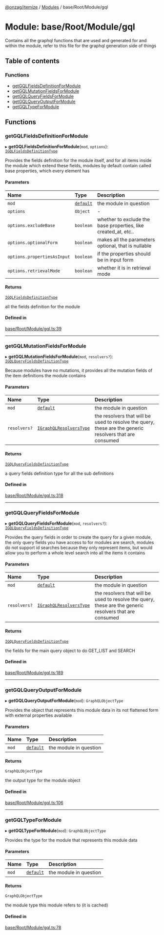 [@onzag/itemize](../README.md) / [Modules](../modules.md) / base/Root/Module/gql

# Module: base/Root/Module/gql

Contains all the graphql functions that are used and generated for and within
the module, refer to this file for the graphql generation side of things

## Table of contents

### Functions

- [getGQLFieldsDefinitionForModule](base_Root_Module_gql.md#getgqlfieldsdefinitionformodule)
- [getGQLMutationFieldsForModule](base_Root_Module_gql.md#getgqlmutationfieldsformodule)
- [getGQLQueryFieldsForModule](base_Root_Module_gql.md#getgqlqueryfieldsformodule)
- [getGQLQueryOutputForModule](base_Root_Module_gql.md#getgqlqueryoutputformodule)
- [getGQLTypeForModule](base_Root_Module_gql.md#getgqltypeformodule)

## Functions

### getGQLFieldsDefinitionForModule

▸ **getGQLFieldsDefinitionForModule**(`mod`, `options`): [`IGQLFieldsDefinitionType`](../interfaces/base_Root_gql.IGQLFieldsDefinitionType.md)

Provides the fields definition for the module itself, and for all
items inside the module which extend these fields, modules by default
contain called base properties, which every element has

#### Parameters

| Name | Type | Description |
| :------ | :------ | :------ |
| `mod` | [`default`](../classes/base_Root_Module.default.md) | the module in question |
| `options` | `Object` | - |
| `options.excludeBase` | `boolean` | whether to exclude the base properties, like created_at, etc.. |
| `options.optionalForm` | `boolean` | makes all the parameters optional, that is nullable |
| `options.propertiesAsInput` | `boolean` | if the properties should be in input form |
| `options.retrievalMode` | `boolean` | whether it is in retrieval mode |

#### Returns

[`IGQLFieldsDefinitionType`](../interfaces/base_Root_gql.IGQLFieldsDefinitionType.md)

all the fields definition for the module

#### Defined in

[base/Root/Module/gql.ts:39](https://github.com/onzag/itemize/blob/5c2808d3/base/Root/Module/gql.ts#L39)

___

### getGQLMutationFieldsForModule

▸ **getGQLMutationFieldsForModule**(`mod`, `resolvers?`): [`IGQLQueryFieldsDefinitionType`](../interfaces/base_Root_gql.IGQLQueryFieldsDefinitionType.md)

Because modules have no mutations, it provides all the mutation
fields of the item definitions the module contains

#### Parameters

| Name | Type | Description |
| :------ | :------ | :------ |
| `mod` | [`default`](../classes/base_Root_Module.default.md) | the module in question |
| `resolvers?` | [`IGraphQLResolversType`](../interfaces/base_Root_gql.IGraphQLResolversType.md) | the resolvers that will be used to resolve the query, these are the generic resolvers that are consumed |

#### Returns

[`IGQLQueryFieldsDefinitionType`](../interfaces/base_Root_gql.IGQLQueryFieldsDefinitionType.md)

a query fields definition type for all the sub definitions

#### Defined in

[base/Root/Module/gql.ts:318](https://github.com/onzag/itemize/blob/5c2808d3/base/Root/Module/gql.ts#L318)

___

### getGQLQueryFieldsForModule

▸ **getGQLQueryFieldsForModule**(`mod`, `resolvers?`): [`IGQLQueryFieldsDefinitionType`](../interfaces/base_Root_gql.IGQLQueryFieldsDefinitionType.md)

Provides the query fields in order to create the query
for a given module, the only query fields you have access to
for modules are search, modules do not support id searches
because they only represent items, but would allow you to perform
a whole level search into all the items it contains

#### Parameters

| Name | Type | Description |
| :------ | :------ | :------ |
| `mod` | [`default`](../classes/base_Root_Module.default.md) | the module in question |
| `resolvers?` | [`IGraphQLResolversType`](../interfaces/base_Root_gql.IGraphQLResolversType.md) | the resolvers that will be used to resolve the query, these are the generic resolvers that are consumed |

#### Returns

[`IGQLQueryFieldsDefinitionType`](../interfaces/base_Root_gql.IGQLQueryFieldsDefinitionType.md)

the fields for the main query object to do GET_LIST and SEARCH

#### Defined in

[base/Root/Module/gql.ts:189](https://github.com/onzag/itemize/blob/5c2808d3/base/Root/Module/gql.ts#L189)

___

### getGQLQueryOutputForModule

▸ **getGQLQueryOutputForModule**(`mod`): `GraphQLObjectType`

Provides the object that represents this module data in
its not flattened form with external properties available

#### Parameters

| Name | Type | Description |
| :------ | :------ | :------ |
| `mod` | [`default`](../classes/base_Root_Module.default.md) | the module in question |

#### Returns

`GraphQLObjectType`

the output type for the module object

#### Defined in

[base/Root/Module/gql.ts:106](https://github.com/onzag/itemize/blob/5c2808d3/base/Root/Module/gql.ts#L106)

___

### getGQLTypeForModule

▸ **getGQLTypeForModule**(`mod`): `GraphQLObjectType`

Provides the type for the module
that represents this module data

#### Parameters

| Name | Type | Description |
| :------ | :------ | :------ |
| `mod` | [`default`](../classes/base_Root_Module.default.md) | the module in question |

#### Returns

`GraphQLObjectType`

the module type this module refers to (it is cached)

#### Defined in

[base/Root/Module/gql.ts:78](https://github.com/onzag/itemize/blob/5c2808d3/base/Root/Module/gql.ts#L78)
